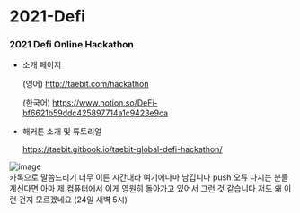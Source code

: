 # 2021-Defi
### 2021 Defi Online Hackathon

* 소개 페이지

  (영어) http://taebit.com/hackathon 

  (한국어) https://www.notion.so/DeFi-bf6621b59ddc425897714a1c9423e9ca

* 해커톤 소개 및 튜토리얼

  https://taebit.gitbook.io/taebit-global-defi-hackathon/

![image](https://user-images.githubusercontent.com/72171903/126835122-0e3001bf-512b-455b-b0b4-68a9cc677cd2.png)
<br>
카톡으로 말씀드리기 너무 이른 시간대라 여기에나마 남깁니다
push 오류 나시는 분들 계신다면 아마 제 컴퓨터에서 이게 영원히 돌아가고 있어서 그런 것 같습니다
저도 왜 이런 건지 모르겠네요
(24일 새벽 5시)
